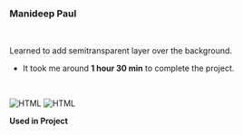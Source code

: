 ### Manideep Paul 

<br>


Learned to add semitransparent layer over the background.

- It took me around **1 hour 30 min** to complete the project.

<br>

![HTML](https://img.shields.io/badge/-HTML-D4F6CC?logo=HTML5)
![HTML](https://img.shields.io/badge/-CSS%20-1572B6?logo=CSS3)

**Used in Project**